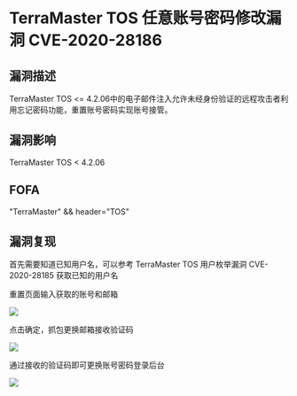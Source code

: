 # TerraMaster TOS 任意账号密码修改漏洞 CVE-2020-28186

## 漏洞描述

TerraMaster TOS <= 4.2.06中的电子邮件注入允许未经身份验证的远程攻击者利用忘记密码功能，重置账号密码实现账号接管。

## 漏洞影响

TerraMaster TOS < 4.2.06

## FOFA

"TerraMaster" && header="TOS"

## 漏洞复现

首先需要知道已知用户名，可以参考 TerraMaster TOS 用户枚举漏洞 CVE-2020-28185 获取已知的用户名

重置页面输入获取的账号和邮箱



![](https://typora-1308934770.cos.ap-beijing.myqcloud.com/202202101947245.png)



点击确定，抓包更换邮箱接收验证码



![](https://typora-1308934770.cos.ap-beijing.myqcloud.com/202202101947911.png)



通过接收的验证码即可更换账号密码登录后台



![](https://typora-1308934770.cos.ap-beijing.myqcloud.com/202202101947596.png)
